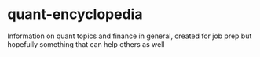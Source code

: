 # quant-encyclopedia
Information on quant topics and finance in general, created for job prep but hopefully something that can help others as well
